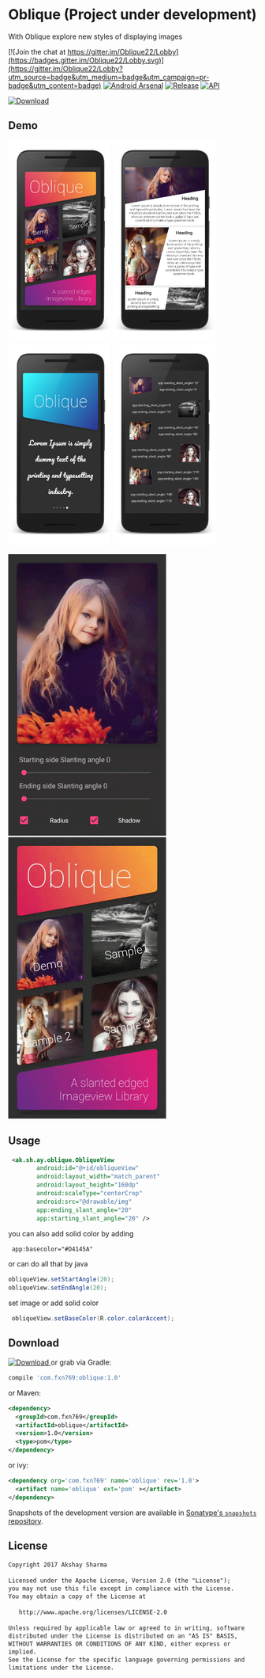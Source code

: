 Oblique (Project under development)
=======

With Oblique explore new styles of displaying images

[![Join the chat at https://gitter.im/Oblique22/Lobby](https://badges.gitter.im/Oblique22/Lobby.svg)](https://gitter.im/Oblique22/Lobby?utm_source=badge&utm_medium=badge&utm_campaign=pr-badge&utm_content=badge)
[![Android Arsenal](https://img.shields.io/badge/Android%20Arsenal-Oblique-blue.svg?style=flat-square)](https://android-arsenal.com/details/1/5659)
[![Release](https://jitpack.io/v/akshay2211/Oblique.svg?style=flat-square)](https://jitpack.io/#akshay2211/Oblique)
[![API](https://img.shields.io/badge/API-9%2B-blue.svg?style=flat-square)](https://android-arsenal.com/api?level=9)

[ ![Download](media/google-play-badge.png) ](https://play.google.com/store/apps/details?id=ak.sh.ay.app)

Demo
----
![](media/one.png)
![](media/two.png)
![](media/three.png)
![](media/four.png)

![](media/media_1.gif)
![](media/media_2.gif)



Usage
-----

```xml
 <ak.sh.ay.oblique.ObliqueView
        android:id="@+id/obliqueView"
        android:layout_width="match_parent"
        android:layout_height="160dp"
        android:scaleType="centerCrop"
        android:src="@drawable/img"
        app:ending_slant_angle="20"
        app:starting_slant_angle="20" />
```
you can also add solid color by adding

```xml
 app:basecolor="#D4145A"
```

or can do all that by java
```groovy
obliqueView.setStartAngle(20);
obliqueView.setEndAngle(20);
```
set image or add solid color
```java
 obliqueView.setBaseColor(R.color.colorAccent);
```

Download
--------

 [ ![Download](https://api.bintray.com/packages/fxn769/android_projects/Oblique/images/download.svg) ](https://bintray.com/fxn769/android_projects/Oblique/_latestVersion)  or grab via Gradle:
```groovy
compile 'com.fxn769:oblique:1.0'
```
or Maven:
```xml
<dependency>
  <groupId>com.fxn769</groupId>
  <artifactId>oblique</artifactId>
  <version>1.0</version>
  <type>pom</type>
</dependency>
```
or ivy:
```xml
<dependency org='com.fxn769' name='oblique' rev='1.0'>
  <artifact name='oblique' ext='pom' ></artifact>
</dependency>
```

Snapshots of the development version are available in [Sonatype's `snapshots` repository][snap].



License
--------

    Copyright 2017 Akshay Sharma

    Licensed under the Apache License, Version 2.0 (the "License");
    you may not use this file except in compliance with the License.
    You may obtain a copy of the License at

       http://www.apache.org/licenses/LICENSE-2.0

    Unless required by applicable law or agreed to in writing, software
    distributed under the License is distributed on an "AS IS" BASIS,
    WITHOUT WARRANTIES OR CONDITIONS OF ANY KIND, either express or implied.
    See the License for the specific language governing permissions and
    limitations under the License.


 [1]: https://play.google.com/store/apps/details?id=ak.sh.ay.app
 [2]: https://dl.bintray.com/fxn769/android_projects/com/fxn769/oblique/1.0/oblique-1.0-sources.jar
 [snap]: https://oss.sonatype.org/content/repositories/snapshots/